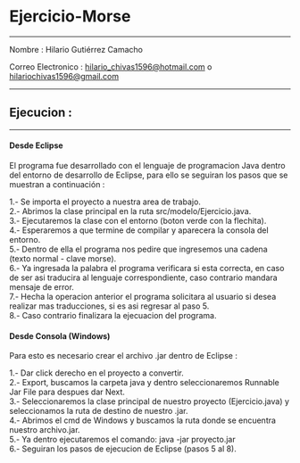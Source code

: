 # Ejercicio-Morse

--------------------------------------------------------------------------------------------------------------------------------------

Nombre : Hilario Gutiérrez Camacho

Correo Electronico : hilario_chivas1596@hotmail.com o hilariochivas1596@gmail.com

--------------------------------------------------------------------------------------------------------------------------------------

## Ejecucion :

--------------------------------------------------------------------------------------------------------------------------------------

#### Desde Eclipse

El programa fue desarrollado con el lenguaje de programacion Java dentro del entorno de desarrollo de Eclipse, para ello se seguiran los pasos que se muestran a continuación :

1.- Se importa el proyecto a nuestra area de trabajo. <br>
2.- Abrimos la clase principal en la ruta src/modelo/Ejercicio.java. <br>
3.- Ejecutaremos la clase con el entorno (boton verde con la flechita). <br>
4.- Esperaremos a que termine de compilar y aparecera la consola del entorno. <br>
5.- Dentro de ella el programa nos pedire que ingresemos una cadena (texto normal -  clave morse).<br>
6.- Ya ingresada la palabra el programa verificara si esta correcta, en caso de ser asi traducira al lenguaje correspondiente, caso contrario mandara mensaje de error.<br>
7.- Hecha la operacion anterior el programa solicitara al usuario si desea realizar mas traducciones, si es asi regresar al paso 5. <br>
8.- Caso contrario finalizara la ejecuacion del programa.<br>

#### Desde Consola (Windows)

Para esto es necesario crear el archivo .jar dentro de Eclipse :

1.- Dar click derecho en el proyecto a convertir. <br>
2.- Export, buscamos la carpeta java y dentro seleccionaremos Runnable Jar File para despues dar Next.<br>
3.- Seleccionaremos la clase principal de nuestro proyecto (Ejercicio.java) y seleccionamos la ruta de destino de nuestro .jar.<br>
4.- Abrimos el cmd de Windows y buscamos la ruta donde se encuentra nuestro archivo.jar.<br>
5.- Ya dentro ejecutaremos el comando: java -jar proyecto.jar <br>
6.- Seguiran los pasos de ejecucion de Eclipse (pasos 5 al 8).<br>

